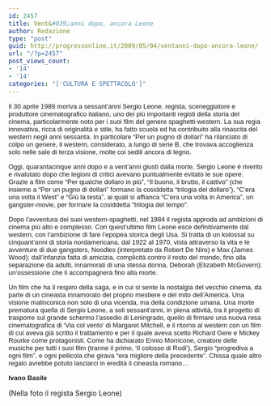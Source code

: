 ```yaml
---
id: 2457
title: Vent&#039;anni dopo, ancora Leone
author: Redazione
type: "post"
guid: http://progressonline.it/2009/05/04/ventanni-dopo-ancora-leone/
url: "/?p=2457"
post_views_count:
- '14'
- '14'
categories: "['CULTURA E SPETTACOLO']"
---
```


<font face="Tahoma, sans-serif"><font size="2">Il 30 aprile 1989 moriva a sessant’anni Sergio Leone, regista, sceneggiatore e produttore cinematografico italiano, uno dei più importanti registi della storia del cinema, particolarmente noto per i suoi film del genere spaghetti-western. La sua regia innovativa, ricca di originalità e stile, ha fatto scuola ed ha contribuito alla rinascita del western negli anni sessanta. In particolare “Per un pugno di dollari” ha rilanciato di colpo un genere, il western, considerato, a lungo di serie B, che trovava accoglienza solo nelle sale di terza visione, molte coi sedili ancora di legno. </font></font>

<font face="Tahoma, sans-serif"><font size="2">Oggi, quarantacinque anni dopo e a vent’anni giusti dalla morte, Sergio Leone è riverito e rivalutato dopo che legioni di critici avevano puntualmente evitato le sue opere. Grazie a film come “Per qualche dollaro in più”, “Il buono, il brutto, il cattivo” (che insieme a “Per un pugno di dollari” formano la cosiddetta “trilogia del dollaro”), “C’era una volta il West” e “Giù la testa”, ai quali si affianca “C’era una volta in America”, un gangster-movie, per formare la cosiddetta "trilogia del tempo". </font></font>

<font face="Tahoma, sans-serif"><font size="2">Dopo l’avventura dei suoi western-spaghetti, nel 1984 il regista approda ad ambizioni di cinema più alto e complesso. Con quest’ultimo film Leone esce definitivamente dal western, con l’ambizione di fare l’epopea storica degli Usa. Si tratta di un kolossal su cinquant’anni di storia nordamericana, dal 1922 al 1970, vista attraverso la vita e le avventure di due gangsters, Noodles (interpretato da Robert De Niro) e Max (James Wood): dall’infanzia fatta di amicizia, complicità contro il resto del mondo, fino alla separazione da adulti, innamorati di una stessa donna, Deborah (Elizabeth McGovern): un’ossessione che li accompagnerà fino alla morte. </font></font>

<font face="Tahoma, sans-serif"><font size="2">Un film che ha il respiro della saga, e in cui si sente la nostalgia del vecchio cinema, da parte di un cineasta innamorato del proprio mestiere e del mito dell’America. Una visione malinconica non solo di una vicenda, ma della condizione umana. Una morte prematura quella di Sergio Leone, a soli sessant’anni, in piena attività, tra il progetto di trasporre sul grande schermo l’assedio di Leningrado, quello di firmare una nuova resa cinematografica di ‘Via col vento’ di Margaret Mitchell, e il ritorno al western con un film di cui aveva già scritto il trattamento e per il quale aveva scelto Richard Gere e Mickey Rourke come protagonisti. Come ha dichiarato Ennio Morricone, creatore delle musiche per tutti i suoi film (tranne il primo, ‘Il colosso di Rodi’), Sergio “progrediva a ogni film”, e ogni pellicola che girava “era migliore della precedente”. Chissa quale altro regalo avrebbe potuto lasciarci in eredità il cineasta romano…</font></font>

<font face="Tahoma, sans-serif"><font size="2">**Ivano Basile**</font></font>

(Nella foto il regista Sergio Leone)